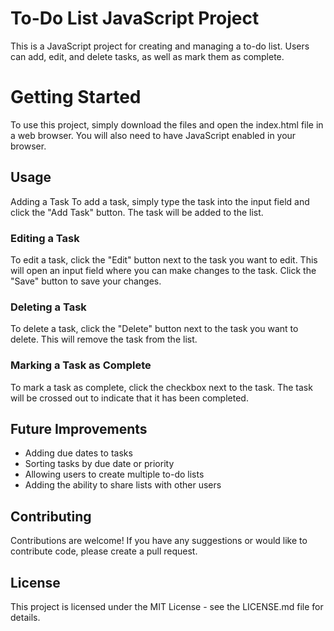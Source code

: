 # To-Do List JavaScript Project
This is a JavaScript project for creating and managing a to-do list. Users can add, edit, and delete tasks, as well as mark them as complete.

# Getting Started
To use this project, simply download the files and open the index.html file in a web browser. You will also need to have JavaScript enabled in your browser.

## Usage
Adding a Task
To add a task, simply type the task into the input field and click the "Add Task" button. The task will be added to the list.

### Editing a Task
To edit a task, click the "Edit" button next to the task you want to edit. This will open an input field where you can make changes to the task. Click the "Save" button to save your changes.

### Deleting a Task
To delete a task, click the "Delete" button next to the task you want to delete. This will remove the task from the list.

### Marking a Task as Complete
To mark a task as complete, click the checkbox next to the task. The task will be crossed out to indicate that it has been completed.

## Future Improvements
* Adding due dates to tasks
* Sorting tasks by due date or priority
* Allowing users to create multiple to-do lists
* Adding the ability to share lists with other users
## Contributing
Contributions are welcome! If you have any suggestions or would like to contribute code, please create a pull request.

## License
This project is licensed under the MIT License - see the LICENSE.md file for details.